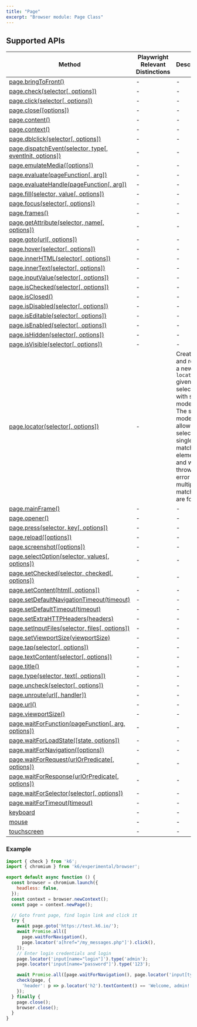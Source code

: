 ```yaml
---
title: "Page"
excerpt: "Browser module: Page Class"
---
```


<BrowserDocsWIP/>

## Supported APIs

| Method | Playwright Relevant Distinctions | Description |
| - |  - | - |
| <a href="https://playwright.dev/docs/api/class-page#page-bring-to-front" target="_blank" >page.bringToFront()</a> | - | - |
| <a href="https://playwright.dev/docs/api/class-page#page-check" target="_blank" >page.check(selector[, options])</a> | - | - |
| <a href="https://playwright.dev/docs/api/class-page#page-click" target="_blank" >page.click(selector[, options])</a> | - | - |
| <a href="https://playwright.dev/docs/api/class-page#page-close" target="_blank" >page.close([options])</a> | - | - |
| <a href="https://playwright.dev/docs/api/class-page#page-content" target="_blank" >page.content()</a> | - | - |
| <a href="https://playwright.dev/docs/api/class-page#page-context" target="_blank" >page.context()</a> | - | - |
| <a href="https://playwright.dev/docs/api/class-page#page-dblclick" target="_blank" >page.dblclick(selector[, options])</a> | - | - |
| <a href="https://playwright.dev/docs/api/class-page#page-dispatch-event" target="_blank" >page.dispatchEvent(selector, type[, eventInit, options])</a> | - | - |
| <a href="https://playwright.dev/docs/api/class-page#page-emulate-media" target="_blank" >page.emulateMedia([options])</a> | - | - |
| <a href="https://playwright.dev/docs/api/class-page#page-evaluate" target="_blank" >page.evaluate(pageFunction[, arg])</a> | - | - |
| <a href="https://playwright.dev/docs/api/class-page#page-evaluate-handle" target="_blank" >page.evaluateHandle(pageFunction[, arg])</a> | - | - |
| <a href="https://playwright.dev/docs/api/class-page#page-fill" target="_blank" >page.fill(selector, value[, options])</a> | - | - |
| <a href="https://playwright.dev/docs/api/class-page#page-focus" target="_blank" >page.focus(selector[, options])</a> | - | - |
| <a href="https://playwright.dev/docs/api/class-page#page-frames" target="_blank" >page.frames()</a> | - | - |
| <a href="https://playwright.dev/docs/api/class-page#page-get-attribute" target="_blank" >page.getAttribute(selector, name[, options])</a> | - | - |
| <a href="https://playwright.dev/docs/api/class-page#page-goto" target="_blank" >page.goto(url[, options])</a> | - | - |
| <a href="https://playwright.dev/docs/api/class-page#page-hover" target="_blank" >page.hover(selector[, options])</a> | - | - |
| <a href="https://playwright.dev/docs/api/class-page#page-inner-html" target="_blank" >page.innerHTML(selector[, options])</a> | - | - |
| <a href="https://playwright.dev/docs/api/class-page#page-inner-text" target="_blank" >page.innerText(selector[, options])</a> | - | - |
| <a href="https://playwright.dev/docs/api/class-page#page-input-value" target="_blank" >page.inputValue(selector[, options])</a> | - | - |
| <a href="https://playwright.dev/docs/api/class-page#page-is-checked" target="_blank" >page.isChecked(selector[, options])</a> | - | - |
| <a href="https://playwright.dev/docs/api/class-page#page-is-closed" target="_blank" >page.isClosed()</a> | - | - |
| <a href="https://playwright.dev/docs/api/class-page#page-is-disabled" target="_blank" >page.isDisabled(selector[, options])</a> | - | - |
| <a href="https://playwright.dev/docs/api/class-page#page-is-editable" target="_blank" >page.isEditable(selector[, options])</a> | - | - |
| <a href="https://playwright.dev/docs/api/class-page#page-is-enabled" target="_blank" >page.isEnabled(selector[, options])</a> | - | - |
| <a href="https://playwright.dev/docs/api/class-page#page-is-hidden" target="_blank" >page.isHidden(selector[, options])</a> | - | - |
| <a href="https://playwright.dev/docs/api/class-page#page-is-visible" target="_blank" >page.isVisible(selector[, options])</a> | - | - |
| [page.locator(selector\[, options\])](/javascript-api/k6-experimental/browser/locator/) | - | Creates and returns a new page `locator` given a selector with strict mode on. The strict mode only allows selecting a single matching element, and will throw an error if multiple matches are found. |
| <a href="https://playwright.dev/docs/api/class-page#page-main-frame" target="_blank" >page.mainFrame()</a> | - | - |
| <a href="https://playwright.dev/docs/api/class-page#page-opener" target="_blank" >page.opener()</a> | - | - |
| <a href="https://playwright.dev/docs/api/class-page#page-press" target="_blank" >page.press(selector, key[, options])</a> | - | - |
| <a href="https://playwright.dev/docs/api/class-page#page-reload" target="_blank" >page.reload([options])</a> | - | - |
| <a href="https://playwright.dev/docs/api/class-page#page-screenshot" target="_blank" >page.screenshot([options])</a> | - | - |
| <a href="https://playwright.dev/docs/api/class-page#page-select-option" target="_blank" >page.selectOption(selector, values[, options])</a> | - | - |
| <a href="https://playwright.dev/docs/api/class-page#page-set-checked" target="_blank" >page.setChecked(selector, checked[, options])</a> | - | - |
| <a href="https://playwright.dev/docs/api/class-page#page-set-content" target="_blank" >page.setContent(html[, options])</a> | - | - |
| <a href="https://playwright.dev/docs/api/class-page#page-set-default-navigation-timeout" target="_blank" >page.setDefaultNavigationTimeout(timeout)</a> | - | - |
| <a href="https://playwright.dev/docs/api/class-page#page-set-default-timeout" target="_blank" >page.setDefaultTimeout(timeout)</a> | - | - |
| <a href="https://playwright.dev/docs/api/class-page#page-set-extra-http-headers" target="_blank" >page.setExtraHTTPHeaders(headers)</a> | - | - |
| <a href="https://playwright.dev/docs/api/class-page#page-set-input-files" target="_blank" >page.setInputFiles(selector, files[, options])</a> | - | - |
| <a href="https://playwright.dev/docs/api/class-page#page-set-viewport-size" target="_blank" >page.setViewportSize(viewportSize)</a> | - | - |
| <a href="https://playwright.dev/docs/api/class-page#page-tap" target="_blank" >page.tap(selector[, options])</a> | - | - |
| <a href="https://playwright.dev/docs/api/class-page#page-text-content" target="_blank" >page.textContent(selector[, options])</a> | - | - |
| <a href="https://playwright.dev/docs/api/class-page#page-title" target="_blank" >page.title()</a> | - | - |
| <a href="https://playwright.dev/docs/api/class-page#page-type" target="_blank" >page.type(selector, text[, options])</a> | - | - |
| <a href="https://playwright.dev/docs/api/class-page#page-uncheck" target="_blank" >page.uncheck(selector[, options])</a> | - | - |
| <a href="https://playwright.dev/docs/api/class-page#page-unroute" target="_blank" >page.unroute(url[, handler])</a> | - | - |
| <a href="https://playwright.dev/docs/api/class-page#page-url" target="_blank" >page.url()</a> | - | - |
| <a href="https://playwright.dev/docs/api/class-page#page-viewport-size" target="_blank" >page.viewportSize()</a> | - | - |
| <a href="https://playwright.dev/docs/api/class-page#page-wait-for-function" target="_blank" >page.waitForFunction(pageFunction[, arg, options])</a> | - | - |
| <a href="https://playwright.dev/docs/api/class-page#page-wait-for-load-state" target="_blank" >page.waitForLoadState([state, options])</a> | - | - |
| <a href="https://playwright.dev/docs/api/class-page#page-wait-for-navigation" target="_blank" >page.waitForNavigation([options])</a> | - | - |
| <a href="https://playwright.dev/docs/api/class-page#page-wait-for-request" target="_blank" >page.waitForRequest(urlOrPredicate[, options])</a> | - | - |
| <a href="https://playwright.dev/docs/api/class-page#page-wait-for-response" target="_blank" >page.waitForResponse(urlOrPredicate[, options])</a> | - | - |
| <a href="https://playwright.dev/docs/api/class-page#page-wait-for-selector" target="_blank" >page.waitForSelector(selector[, options])</a> | - | - |
| <a href="https://playwright.dev/docs/api/class-page#page-wait-for-timeout" target="_blank" >page.waitForTimeout(timeout)</a> | - | - |
| <a href="https://playwright.dev/docs/api/class-page#page-keyboard" target="_blank" >keyboard</a> | - | - |
| <a href="https://playwright.dev/docs/api/class-page#page-mouse" target="_blank" >mouse</a> | - | - |
| <a href="https://playwright.dev/docs/api/class-page#page-touchscreen" target="_blank" >touchscreen</a> | - | - |

### Example

```javascript
import { check } from 'k6';
import { chromium } from 'k6/experimental/browser';

export default async function () {
  const browser = chromium.launch({
    headless: false,
  });
  const context = browser.newContext();
  const page = context.newPage();

  // Goto front page, find login link and click it
  try {
    await page.goto('https://test.k6.io/');
    await Promise.all([
      page.waitForNavigation(),
      page.locator('a[href="/my_messages.php"]').click(),
    ]);
    // Enter login credentials and login
    page.locator('input[name="login"]').type('admin');
    page.locator('input[name="password"]').type('123');

    await Promise.all([page.waitForNavigation(), page.locator('input[type="submit"]').click()]);
    check(page, {
      'header': p => p.locator('h2').textContent() == 'Welcome, admin!',
    });
  } finally {
    page.close();
    browser.close();
  }
}
```
